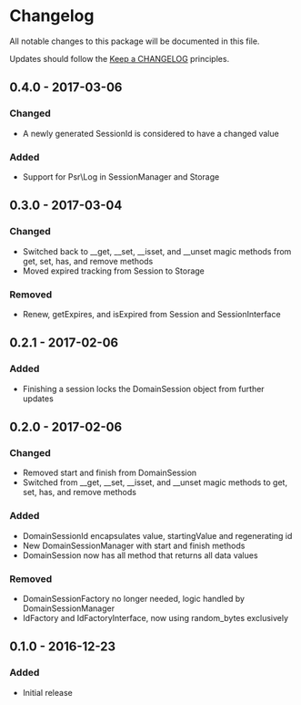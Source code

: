 # Changelog

All notable changes to this package will be documented in this file.

Updates should follow the [Keep a CHANGELOG](http://keepachangelog.com/) principles.

## 0.4.0 - 2017-03-06
### Changed
- A newly generated SessionId is considered to have a changed value
### Added
- Support for Psr\Log in SessionManager and Storage

## 0.3.0 - 2017-03-04
### Changed
- Switched back to __get, __set, __isset, and __unset magic methods from get, set, has, and remove methods
- Moved expired tracking from Session to Storage
### Removed
- Renew, getExpires, and isExpired from Session and SessionInterface

## 0.2.1 - 2017-02-06
### Added
- Finishing a session locks the DomainSession object from further updates

## 0.2.0 - 2017-02-06
### Changed
- Removed start and finish from DomainSession
- Switched from __get, __set, __isset, and __unset magic methods to get, set, has, and remove methods

### Added
- DomainSessionId encapsulates value, startingValue and regenerating id
- New DomainSessionManager with start and finish methods
- DomainSession now has all method that returns all data values

### Removed 
- DomainSessionFactory no longer needed, logic handled by DomainSessionManager
- IdFactory and IdFactoryInterface, now using random_bytes exclusively

## 0.1.0 - 2016-12-23
### Added
- Initial release
